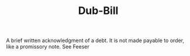 ---
title: Dub-Bill
letter: D
permalink: "/definitions/bld-dub-bill.html"
body: A brief written acknowledgment of a debt. It is not made payable to order, like
  a promissory note. See Feeser
published_at: '2018-07-07'
source: Black's Law Dictionary 2nd Ed (1910)
layout: post
---
